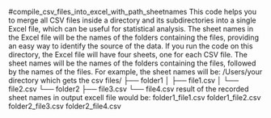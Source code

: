#compile_csv_files_into_excel_with_path_sheetnames
This code helps you to merge all CSV files inside a directory and its subdirectories into a single Excel file, which can be useful for statistical analysis. The sheet names in the Excel file will be the names of the folders containing the files, providing an easy way to identify the source of the data.
If you run the code on this directory, the Excel file will have four sheets, one for each CSV file. The sheet names will be the names of the folders containing the files, followed by the names of the files. For example, the sheet names will be:
/Users/your directory which gets the csv files/
├── folder1
│   ├── file1.csv
│   └── file2.csv
└── folder2
    ├── file3.csv
    └── file4.csv
result of the recorded sheet names in output excell file would be: 
folder1_file1.csv
folder1_file2.csv
folder2_file3.csv
folder2_file4.csv
